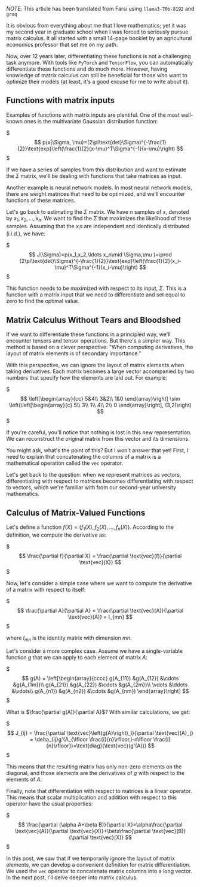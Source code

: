 *NOTE*: This article has been translated from Farsi using `llama3-70b-8192` and `groq`

It is obvious from everything about me that I love mathematics; yet it was my second year in graduate school when I was forced to seriously pursue matrix calculus. It all started with a small 14-page booklet by an agricultural economics professor that set me on my path.

Now, over 12 years later, differentiating these functions is not a challenging task anymore. With tools like `PyTorch` and `TensorFlow`, you can automatically differentiate these functions and do much more. However, having knowledge of matrix calculus can still be beneficial for those who want to optimize their models (at least, it's a good excuse for me to write about it).

## Functions with matrix inputs

Examples of functions with matrix inputs are plentiful. One of the most well-known ones is the multivariate Gaussian distribution function:

$$$
p(x|\Sigma, \mu)=(2\pi\text{det}\Sigma)^{-\frac{1}{2}}\text{exp}\left(\frac{1}{2}(x-\mu)^T\Sigma^{-1}(x-\mu)\right)
$$$

If we have a series of samples from this distribution and want to estimate the $\Sigma$ matrix, we'll be dealing with functions that take matrices as input.

Another example is neural network models. In most neural network models, there are weight matrices that need to be optimized, and we'll encounter functions of these matrices.

Let's go back to estimating the $\Sigma$ matrix. We have $n$ samples of $x$, denoted by $x_1, x_2, \ldots, x_n$. We want to find the $\Sigma$ that maximizes the likelihood of these samples. Assuming that the $x_i$s are independent and identically distributed (i.i.d.), we have:

$$$
J(\Sigma)=p(x_1,x_2,\ldots x_n\mid \Sigma,\mu )=\prod (2\pi\text{det}\Sigma)^{-\frac{1}{2}}\text{exp}\left(\frac{1}{2}(x_i-\mu)^T\Sigma^{-1}(x_i-\mu)\right)
$$$

This function needs to be maximized with respect to its input, $\Sigma$. This is a function with a matrix input that we need to differentiate and set equal to zero to find the optimal value.

## Matrix Calculus Without Tears and Bloodshed

If we want to differentiate these functions in a principled way, we'll encounter tensors and tensor operations. But there's a simpler way. This method is based on a clever perspective: "When computing derivatives, the layout of matrix elements is of secondary importance."

With this perspective, we can ignore the layout of matrix elements when taking derivatives. Each matrix becomes a large vector accompanied by two numbers that specify how the elements are laid out. For example:

$$$
\left[\begin{array}{cc} 5&4\\ 3&2\\ 1&0 \end{array}\right] \sim \left(\left[\begin{array}{c} 5\\ 3\\ 1\\ 4\\ 2\\ 0 \end{array}\right], (3,2)\right)
$$$

If you're careful, you'll notice that nothing is lost in this new representation. We can reconstruct the original matrix from this vector and its dimensions.

You might ask, what's the point of this? But I won't answer that yet! First, I need to explain that concatenating the columns of a matrix is a mathematical operation called the `vec` operator.

Let's get back to the question: when we represent matrices as vectors, differentiating with respect to matrices becomes differentiating with respect to vectors, which we're familiar with from our second-year university mathematics.

## Calculus of Matrix-Valued Functions

Let's define a function $f(X) = (f_1(X), f_2(X), \ldots, f_n(X))$. According to the definition, we compute the derivative as:

$$$
\frac{\partial f}{\partial X} = \frac{\partial \text{vec}(f)}{\partial \text{vec}(X)}
$$$

Now, let's consider a simple case where we want to compute the derivative of a matrix with respect to itself:

$$$
\frac{\partial A}{\partial A} = \frac{\partial \text{vec}(A)}{\partial \text{vec}(A)} = I_{mn}
$$$

where $I_{mn}$ is the identity matrix with dimension $mn$.

Let's consider a more complex case. Assume we have a single-variable function $g$ that we can apply to each element of matrix $A$:

$$$
g(A) = \left[\begin{array}{cccc} g(A_{11}) &g(A_{12}) &\cdots &g(A_{1m})\\ g(A_{21}) &g(A_{22}) &\cdots &g(A_{2m})\\ \vdots &\ddots &\vdots\\ g(A_{n1}) &g(A_{n2}) &\cdots &g(A_{nm}) \end{array}\right]
$$$

What is $\frac{\partial g(A)}{\partial A}$? With similar calculations, we get:

$$$
J_{ij} = \frac{\partial \text{vec}\left(g(A)\right)_i}{\partial \text{vec}(A)_j} = \delta_{ij}g'(A_{\lfloor \frac{i}{n}\rfloor,i-n\lfloor \frac{i}{n}\rfloor})=\text{diag}(\text{vec}(g'(A)))
$$$

This means that the resulting matrix has only non-zero elements on the diagonal, and those elements are the derivatives of $g$ with respect to the elements of $A$.

Finally, note that differentiation with respect to matrices is a linear operator. This means that scalar multiplication and addition with respect to this operator have the usual properties:

$$$
\frac{\partial (\alpha A+\beta B)}{\partial X}=\alpha\frac{\partial \text{vec}(A)}{\partial \text{vec}(X)}+\beta\frac{\partial \text{vec}(B)}{\partial \text{vec}(X)}
$$$

In this post, we saw that if we temporarily ignore the layout of matrix elements, we can develop a convenient definition for matrix differentiation. We used the `vec` operator to concatenate matrix columns into a long vector. In the next post, I'll delve deeper into matrix calculus.
